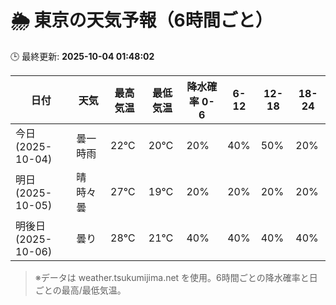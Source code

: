 # 🌦️ 東京の天気予報（6時間ごと）

🕒 最終更新: **2025-10-04 01:48:02**

| 日付 | 天気 | 最高気温 | 最低気温 | 降水確率 0-6 | 6-12 | 12-18 | 18-24 |
|------|------|----------|----------|------------|------|------|------|
| 今日 (2025-10-04) | 曇一時雨 | 22℃ | 20℃ | 20% | 40% | 50% | 20% |
| 明日 (2025-10-05) | 晴時々曇 | 27℃ | 19℃ | 20% | 20% | 20% | 20% |
| 明後日 (2025-10-06) | 曇り | 28℃ | 21℃ | 40% | 40% | 40% | 40% |

> ※データは weather.tsukumijima.net を使用。6時間ごとの降水確率と日ごとの最高/最低気温。
